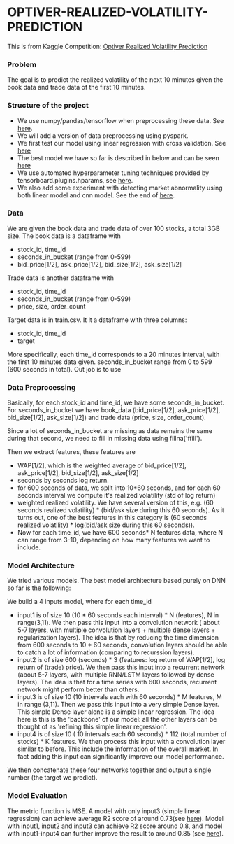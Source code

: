 # OPTIVER-REALIZED-VOLATILITY-PREDICTION

This is from Kaggle Competition:  [Optiver Realized Volatility Prediction](https://www.kaggle.com/c/optiver-realized-volatility-prediction)

### Problem 
The goal is to predict the realized volatility of the next 10 minutes given the book data and trade data of the first 10 minutes.

### Structure of the project
- We use numpy/pandas/tensorflow when preprocessing these data. See [here](https://github.com/taosongst/OPTIVER-REALIZED-VOLATILITY-PREDICTION/blob/main/DataProcessing.py). 
- We will add a version of data preprocessing using pyspark.  
- We first test our model using linear regression with cross validation. See [here](https://github.com/taosongst/OPTIVER-REALIZED-VOLATILITY-PREDICTION/blob/main/BestLinearRegression.py)
- The best model we have so far is described in below and can be seen [here](https://github.com/taosongst/OPTIVER-REALIZED-VOLATILITY-PREDICTION/blob/main/TestGlobalAndLinear.py)
- We use automated hyperparameter tuning techniques provided by tensorboard.plugins.hparams, see [here](https://github.com/taosongst/OPTIVER-REALIZED-VOLATILITY-PREDICTION/blob/main/hyperparametersTuning.py).
- We also add some experiment with detecting market abnormality using both linear model and cnn model. See the end of [here](https://github.com/taosongst/OPTIVER-REALIZED-VOLATILITY-PREDICTION/blob/main/TestGlobalAndLinear.py).

### Data
We are given the book data and trade data of over 100 stocks, a total 3GB size. 
The book data is a dataframe with
- stock_id, time_id
- seconds_in_bucket (range from 0-599)
- bid_price[1/2], ask_price[1/2], bid_size[1/2], ask_size[1/2]

Trade data is another dataframe with 
- stock_id, time_id
- seconds_in_bucket (range from 0-599)
- price, size, order_count 

Target data is in train.csv. It it a dataframe with three columns: 
- stock_id, time_id 
- target

More specifically, each time_id corresponds to a 20 minutes interval, with the first 10 minutes data given. seconds_in_bucket range from 0 to 599 (600 seconds in total). Out job is to use 

### Data Preprocessing
Basically, for each stock_id and time_id, we have some seconds_in_bucket. For seconds_in_bucket we have book_data (bid_price[1/2], ask_price[1/2], bid_size[1/2], ask_size[1/2]) and trade data (price, size, order_count). 

Since a lot of seconds_in_bucket are missing as data remains the same during that second, we need to fill in missing data using fillna('ffill'). 

Then we extract features, these features are
- WAP[1/2], which is the weighted average of bid_price[1/2], ask_price[1/2], bid_size[1/2], ask_size[1/2]
- seconds by seconds log return. 
- for 600 seconds of data, we split into 10*60 seconds, and for each 60 seconds interval we compute it's realized volatility (std of log return)
- weighted realized volatility. We have several version of this, e.g. (60 seconds realized volatility) * (bid/ask size during this 60 seconds). As it turns out, one of the best features in this category is (60 seconds realized volatility) * log(bid/ask size during this 60 seconds)). 
- Now for each time_id, we have 600 seconds* N features data, where N can range from 3-10, depending on how many features we want to include. 

### Model Architecture
We tried various models. The best model architecture based purely on DNN so far is the following:

We build a 4 inputs model, where for each time_id 
- input1 is of size 10 (10 * 60 seconds each interval) * N (features), N in range(3,11). We then pass this input into a convolution network ( about 5-7 layers, with multiple convolution layers + multiple dense layers + regularization layers). The idea is that by reducing the time dimension from 600 seconds to 10 * 60 seconds, convolution layers should be able to catch a lot of information (comparing to recurssion layers). 
- input2 is of size 600 (seconds) * 3 (features: log return of WAP[1/2], log return of (trade) price). We then pass this input into a recurrent network (about 5-7 layers, with multiple RNN/LSTM layers followed by dense layers). The idea is that for a time series with 600 seconds, recurrent network might perform better than others.
- input3 is of size 10 (10 intervals each with 60 seconds) * M features, M in range (3,11). Then we pass this input into a very simple Dense layer. This simple Dense layer alone is a simple linear regression. The idea here is this is the 'backbone' of our model: all the other layers can be thought of as 'refining this simple linear regression'.
- input4 is of size 10 ( 10 intervals each 60 seconds) * 112 (total number of stocks) * K features. We then process this input with a convolution layer similar to before. This include the information of the overall market. In fact adding this input can significantly improve our model performance. 

We then concatenate these four networks together and output a single number (the target we predict). 

### Model Evaluation
The metric function is MSE. A model with only input3 (simple linear regression) can achieve average R2 score of around 0.73(see [here](https://github.com/taosongst/OPTIVER-REALIZED-VOLATILITY-PREDICTION/blob/main/LinearRegressionResults.csv)). Model with input1, input2 and input3 can achieve R2 score around 0.8, and model with input1-input4 can further improve the result to around 0.85 (see [here](https://github.com/taosongst/OPTIVER-REALIZED-VOLATILITY-PREDICTION/blob/main/4_inputs_results.csv)).

